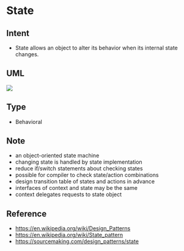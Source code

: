 # State

## Intent
- State allows an object to alter its behavior when its internal state
  changes.

## UML
<img src="http://yuml.me/diagram/plain/class/[Context|-state;+setState();+request()],[IState|-context;+handle()],[Context]<>->[IState],[IState]<>->[Context],[IState]^-.-[State1],[IState]^-.-[State2]">
<!--
[Context|-state;+setState();+request()],
[IState|-context;+handle()],
[Context]<>->[IState],
[IState]<>->[Context],
[IState]^-.-[State1],
[IState]^-.-[State2],
-->

## Type
- Behavioral

## Note
- an object-oriented state machine
- changing state is handled by state implementation
- reduce if/switch statements about checking states
- possible for compiler to check state/action combinations
- design transition table of states and actions in advance
- interfaces of context and state may be the same
- context delegates requests to state object

## Reference
- https://en.wikipedia.org/wiki/Design_Patterns
- https://en.wikipedia.org/wiki/State_pattern
- https://sourcemaking.com/design_patterns/state
